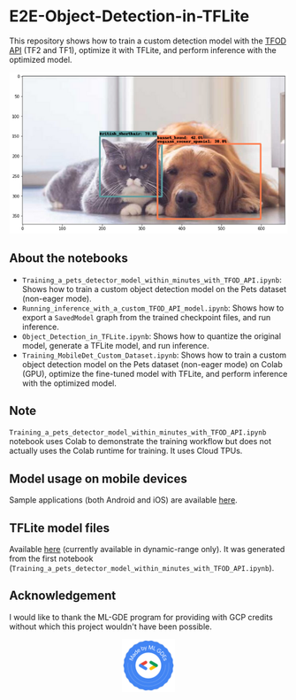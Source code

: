 # E2E-Object-Detection-in-TFLite
This repository shows how to train a custom detection model with the [TFOD API](https://github.com/tensorflow/models/tree/master/research/object_detection) (TF2 and TF1), optimize it with TFLite, and perform inference with the optimized model.

<div align="center"><img src="images/demo-predictions.png"></img></div>

## About the notebooks
- `Training_a_pets_detector_model_within_minutes_with_TFOD_API.ipynb`: Shows how to train a custom object detection model on the Pets dataset (non-eager mode).
- `Running_inference_with_a_custom_TFOD_API_model.ipynb`: Shows how to export a `SavedModel` graph from the trained checkpoint files, and run inference. 
- `Object_Detection_in_TFLite.ipynb`: Shows how to quantize the original model, generate a TFLite model, and run inference. 
- `Training_MobileDet_Custom_Dataset.ipynb`: Shows how to train a custom object detection model on the Pets dataset (non-eager mode) on Colab (GPU), optimize the fine-tuned model with TFLite, and perform inference with the optimized model. 

## Note
`Training_a_pets_detector_model_within_minutes_with_TFOD_API.ipynb` notebook uses Colab to demonstrate the training workflow but does not actually uses the Colab runtime for training. It uses Cloud TPUs.

## Model usage on mobile devices
Sample applications (both Android and iOS) are available [here](https://github.com/tensorflow/examples/tree/master/lite/examples/object_detection). 

## TFLite model files
Available [here](https://github.com/sayakpaul/E2E-Object-Detection-in-TFLite/releases/tag/v0.1.0) (currently available in dynamic-range only). It was generated from the first notebook (`Training_a_pets_detector_model_within_minutes_with_TFOD_API.ipynb`).

## Acknowledgement
I would like to thank the ML-GDE program for providing with GCP credits without which this project wouldn't have been possible. 

<div align="center"><img src="images/made-by-ml-gdes.png" width='96' height='96'/></div>
